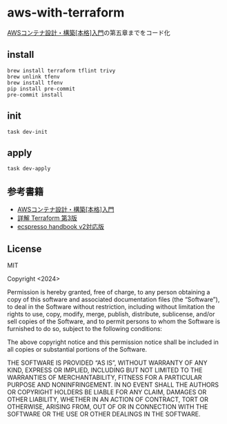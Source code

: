 # aws-with-terraform
[AWSコンテナ設計・構築[本格]入門](https://www.sbcr.jp/product/4815607654/)の第五章までをコード化
## install
```
brew install terraform tflint trivy
brew unlink tfenv
brew install tfenv
pip install pre-commit
pre-commit install
```
## init
```
task dev-init
```
## apply
```
task dev-apply
```

## 参考書籍
- [AWSコンテナ設計・構築[本格]入門](https://www.sbcr.jp/product/4815607654/)
- [詳解 Terraform 第3版](https://www.oreilly.co.jp/books/9784814400522/)
- [ecspresso handbook v2対応版](https://zenn.dev/fujiwara/books/ecspresso-handbook-v2)

## License
MIT

Copyright <2024> <yvng-saimon>

Permission is hereby granted, free of charge, to any person obtaining a copy of this software and associated documentation files (the “Software”), to deal in the Software without restriction, including without limitation the rights to use, copy, modify, merge, publish, distribute, sublicense, and/or sell copies of the Software, and to permit persons to whom the Software is furnished to do so, subject to the following conditions:

The above copyright notice and this permission notice shall be included in all copies or substantial portions of the Software.

THE SOFTWARE IS PROVIDED “AS IS”, WITHOUT WARRANTY OF ANY KIND, EXPRESS OR IMPLIED, INCLUDING BUT NOT LIMITED TO THE WARRANTIES OF MERCHANTABILITY, FITNESS FOR A PARTICULAR PURPOSE AND NONINFRINGEMENT. IN NO EVENT SHALL THE AUTHORS OR COPYRIGHT HOLDERS BE LIABLE FOR ANY CLAIM, DAMAGES OR OTHER LIABILITY, WHETHER IN AN ACTION OF CONTRACT, TORT OR OTHERWISE, ARISING FROM, OUT OF OR IN CONNECTION WITH THE SOFTWARE OR THE USE OR OTHER DEALINGS IN THE SOFTWARE.